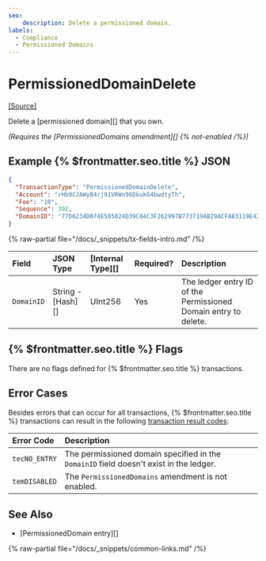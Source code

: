```yaml
---
seo:
    description: Delete a permissioned domain.
labels:
  - Compliance
  - Permissioned Domains
---
```

# PermissionedDomainDelete
[[Source]](https://github.com/XRPLF/rippled/blob/master/src/xrpld/app/tx/detail/PermissionedDomainDelete.cpp "Source")

Delete a [permissioned domain][] that you own.

_(Requires the [PermissionedDomains amendment][] {% not-enabled /%})_

## Example {% $frontmatter.seo.title %} JSON

```json
{
  "TransactionType": "PermissionedDomainDelete",
  "Account": "rHb9CJAWyB4rj91VRWn96DkukG4bwdtyTh",
  "Fee": "10",
  "Sequence": 392,
  "DomainID": "77D6234D074E505024D39C04C3F262997B773719AB29ACFA83119E4210328776"
}
```

<!-- TODO: {% tx-example txid="TODO" /%} -->

{% raw-partial file="/docs/_snippets/tx-fields-intro.md" /%}

| Field      | JSON Type         | [Internal Type][] | Required? | Description |
|:-----------|:------------------|:------------------|:----------|:------------|
| `DomainID` | String - [Hash][] | UInt256           | Yes       | The ledger entry ID of the Permissioned Domain entry to delete. |

## {% $frontmatter.seo.title %} Flags

There are no flags defined for {% $frontmatter.seo.title %} transactions.

## Error Cases

Besides errors that can occur for all transactions, {% $frontmatter.seo.title %} transactions can result in the following [transaction result codes](../transaction-results/index.md):

| Error Code    | Description                                  |
|:--------------|:---------------------------------------------|
| `tecNO_ENTRY` | The permissioned domain specified in the `DomainID` field doesn't exist in the ledger. |
| `temDISABLED` | The `PermissionedDomains` amendment is not enabled. |

## See Also

- [PermissionedDomain entry][]

{% raw-partial file="/docs/_snippets/common-links.md" /%}
